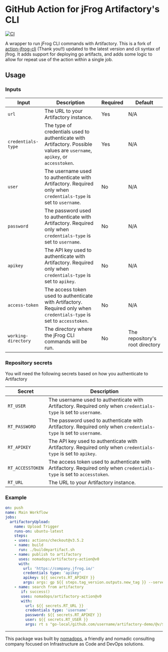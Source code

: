 # GitHub Action for jFrog Artifactory's CLI

[![CI](https://github.com/nomadops/artifactory-action/actions/workflows/ci.yml/badge.svg)](https://github.com/nomadops/artifactory-action/actions/workflows/ci.yml)

A wrapper to run jFrog CLI commands with Artifactory. This is a fork of [action-jfrog-cli](https://github.com/advancedcsg-open/action-jfrog-cli) (Thank you!!) updated to the latest version and cli syntax of jfrog. It adds support for deploying go artifacts, and adds some logic to allow for repeat use of the action within a single job.

## Usage

### Inputs

| Input | Description | Required | Default |
| --- | --- | --- | --- |
| `url` | The URL to your Artifactory instance. | Yes | N/A |
| `credentials-type` | The type of credentials used to authenticate with Artifactory. Possible values are `username`, `apikey`, or `accesstoken`. | Yes | N/A |
| `user` | The username used to authenticate with Artifactory. Required only when `credentials-type` is set to `username`. | No | N/A |
| `password` | The password used to authenticate with Artifactory. Required only when `credentials-type` is set to `username`. | No | N/A |
| `apikey` | The API key used to authenticate with Artifactory. Required only when `credentials-type` is set to `apikey`. | No | N/A |
| `access-token` | The access token used to authenticate with Artifactory. Required only when `credentials-type` is set to `accesstoken`. | No | N/A |
| `working-directory` | The directory where the jFrog CLI commands will be run. | No | The repository's root directory |

### Repository secrets

You will need the following secrets based on how you authenticate to  Artifactory

| Secret | Description |
| --- | --- |
| `RT_USER` | The username used to authenticate with Artifactory. Required only when `credentials-type` is set to `username`. |
| `RT_PASSWORD` | The password used to authenticate with Artifactory. Required only when `credentials-type` is set to `username`. |
| `RT_APIKEY` | The API key used to authenticate with Artifactory. Required only when `credentials-type` is set to `apikey`. |
| `RT_ACCESSTOKEN` | The access token used to authenticate with Artifactory. Required only when `credentials-type` is set to `accesstoken`. |
| `RT_URL` | The URL to your Artifactory instance. |

### Example

```yaml
on: push
name: Main Workflow
jobs:
  artifactoryUpload:
    name: Upload Trigger
    runs-on: ubuntu-latest
    steps:
    - uses: actions/checkout@v3.5.2
    - name: build
      run: ./buildmyartifact.sh
    - name: publish to artifactory
      uses: nomadops/artifactory-action@v0
      with:
        url: 'https://company.jfrog.io/'
        credentials type: 'apikey'
        apikey: ${{ secrets.RT_APIKEY }}
        args: args: gp ${{ steps.tag_version.outputs.new_tag }} --server-id rt-server
    - name: search from artifactory
       if: success()
       uses: nomadops/artifactory-action@v0
       with:
         url: ${{ secrets.RT_URL }}
         credentials type: 'username'
         password: ${{ secrets.RT_APIKEY }}
         user: ${{ secrets.RT_USER }}
         args: rt s "go-local/github.com/username/artifactory-demo/@v/${{ steps.tag_version.outputs.new_tag }}.zip" --include-dirs --recursive
```

---

This package was built by [nomadops](https://nomadops.io), a friendly and nomadic consulting company focused on Infrastructure as Code and DevOps solutions.
